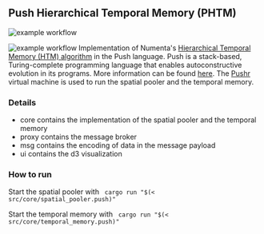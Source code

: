 ## Push Hierarchical Temporal Memory (PHTM)

![example workflow](https://github.com/johker/phtm/actions/workflows/rust.yml/badge.svg)

![example workflow](https://github.com/johker/phtm/actions/workflows/node.js.yml/badge.svg)
Implementation of Numenta's [Hierarchical Temporal Memory (HTM) algorithm](https://numenta.com/resources/biological-and-machine-intelligence/) in the 
Push language. Push is a stack-based, Turing-complete programming language that enables autoconstructive evolution in its programs.
More information can be found [here](http://faculty.hampshire.edu/lspector/push.html). The [Pushr](https://github.com/johker/pushr) virtual machine is used to run the spatial pooler and the temporal memory. 


### Details

- core contains the implementation of the spatial pooler and the temporal memory
- proxy contains the message broker
- msg contains the encoding of data in the message payload
- ui contains the d3 visualization

### How to run

Start the spatial pooler with
```  cargo run "$(< src/core/spatial_pooler.push)" ```

Start the temporal memory with
```  cargo run "$(< src/core/temporal_memory.push)" ```

